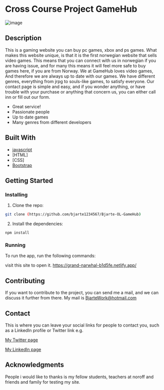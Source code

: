 # Cross Course Project GameHub

![image](https://github.com/bjarte1234567/Bjarte-OL-GameHub/assets/114422934/c90c1823-a35b-4ce8-a399-d62a792287cb)


## Description

This is a gaming website you can buy pc games, xbox and ps games. What makes this website unique, is that it is the first norwegian website that sells video games. This means that you can connect with us in norwegian if you are having issue, and for many this means it will feel more safe to buy games here, if you are from Norway. We at GameHub loves video games, And therefore we are always up to date with our games. We have different genres, everything from jrpg to souls-like games, to satisfy everyone. Our contact page is simple and easy, and if you wonder anything, or have trouble with your purchase or anything that concern us, you can either call inn or fill out our form.



- Great service!
- Passionate people
- Up to date games
- Many genres from different developers

## Built With


- [javascript](https://Javascript.org/)
- [HTML]
- [CSS] 
- [Bootstrap](https://getbootstrap.com)

## Getting Started

### Installing


1. Clone the repo:

```bash
git clone (https://github.com/bjarte1234567/Bjarte-OL-GameHub)
```

2. Install the dependencies:

```
npm install
```

### Running



To run the app, run the following commands:

visit this site to open it. https://grand-narwhal-b1d5fe.netlify.app/



## Contributing

If you want to contribute to the project, you can send me a mail, and we can discuss it further from there. My mail is BjarteWork@hotmail.com

## Contact

This is where you can leave your social links for people to contact you, such as a LinkedIn profile or Twitter link e.g.

[My Twitter page](www.twitter.com)

[My LinkedIn page](www.linkedin.com)


## Acknowledgments

People i would like to thanks is my fellow students, teachers at noroff and friends and family for testing my site.
